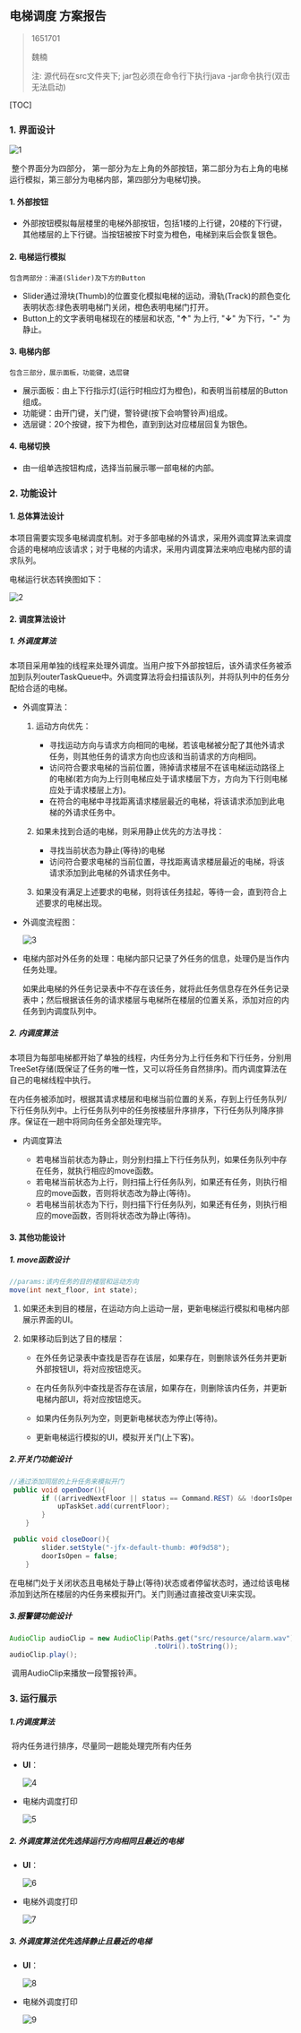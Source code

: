 ## 电梯调度 方案报告

>1651701
>
>
>
>魏楠
>
>
>
>注: 源代码在src文件夹下; jar包必须在命令行下执行java -jar命令执行(双击无法启动)

[TOC]

###  1. 界面设计

![1](Images/1.png)

​        整个界面分为四部分， 第一部分为左上角的外部按钮，第二部分为右上角的电梯运行模拟，第三部分为电梯内部，第四部分为电梯切换。

#### 1. 外部按钮
   - 外部按钮模拟每层楼里的电梯外部按钮，包括1楼的上行键，20楼的下行键，其他楼层的上下行键。当按钮被按下时变为橙色，电梯到来后会恢复银色。
#### 2. 电梯运行模拟

	包含两部分：滑道(Slider)及下方的Button

   - Slider通过滑块(Thumb)的位置变化模拟电梯的运动，滑轨(Track)的颜色变化表明状态:绿色表明电梯门关闭，橙色表明电梯门打开。
   - Button上的文字表明电梯现在的楼层和状态, "**↑**" 为上行, "**↓**" 为下行，"**-**" 为静止。
#### 3. 电梯内部

 	包含三部分，展示面板，功能键，选层键

   - 展示面板：由上下行指示灯(运行时相应灯为橙色)，和表明当前楼层的Button组成。
   - 功能键：由开门键，关门键，警铃键(按下会响警铃声)组成。
   - 选层键：20个按键，按下为橙色，直到到达对应楼层回复为银色。
#### 4. 电梯切换
   - 由一组单选按钮构成，选择当前展示哪一部电梯的内部。



### 2. 功能设计

#### 1. 总体算法设计

   本项目需要实现多电梯调度机制。对于多部电梯的外请求，采用外调度算法来调度合适的电梯响应该请求；对于电梯的内请求，采用内调度算法来响应电梯内部的请求队列。

   电梯运行状态转换图如下：

![2](Images/2.png)

#### 2. 调度算法设计

##### 1. 外调度算法

​	本项目采用单独的线程来处理外调度。当用户按下外部按钮后，该外请求任务被添加到队列outerTaskQueue中。外调度算法将会扫描该队列，并将队列中的任务分配给合适的电梯。

   - 外调度算法：

     1. 运动方向优先：

        - 寻找运动方向与请求方向相同的电梯，若该电梯被分配了其他外请求任务，则其他任务的请求方向也应该和当前请求的方向相同。
        - 访问符合要求电梯的当前位置，筛掉请求楼层不在该电梯运动路径上的电梯(若方向为上行则电梯应处于请求楼层下方，方向为下行则电梯应处于请求楼层上方)。
        - 在符合的电梯中寻找距离请求楼层最近的电梯，将该请求添加到此电梯的外请求任务中。

     2. 如果未找到合适的电梯，则采用静止优先的方法寻找：

        - 寻找当前状态为静止(等待)的电梯
        - 访问符合要求电梯的当前位置，寻找距离请求楼层最近的电梯，将该请求添加到此电梯的外请求任务中。

     3. 如果没有满足上述要求的电梯，则将该任务挂起，等待一会，直到符合上述要求的电梯出现。

   - 外调度流程图：

     ![3](Images/3.png)

   - 电梯内部对外任务的处理：电梯内部只记录了外任务的信息，处理仍是当作内任务处理。

     ​        如果此电梯的外任务记录表中不存在该任务，就将此任务信息存在外任务记录表中；然后根据该任务的请求楼层与电梯所在楼层的位置关系，添加对应的内任务到内调度队列中。

   

##### 2. 内调度算法

​	本项目为每部电梯都开始了单独的线程，内任务分为上行任务和下行任务，分别用TreeSet存储(既保证了任务的唯一性，又可以将任务自然排序)。而内调度算法在自己的电梯线程中执行。

​	在内任务被添加时，根据其请求楼层和电梯当前位置的关系，存到上行任务队列/下行任务队列中。上行任务队列中的任务按楼层升序排序，下行任务队列降序排序。保证在一趟中将同向任务全部处理完毕。

- 内调度算法

  - 若电梯当前状态为静止，则分别扫描上下行任务队列，如果任务队列中存在任务，就执行相应的move函数。
  - 若电梯当前状态为上行，则扫描上行任务队列，如果还有任务，则执行相应的move函数，否则将状态改为静止(等待)。
  - 若电梯当前状态为下行，则扫描下行任务队列，如果还有任务，则执行相应的move函数，否则将状态改为静止(等待)。

#### 3. 其他功能设计

##### 1. move函数设计

```java
//params:该内任务的目的楼层和运动方向
move(int next_floor, int state);
```

1. 如果还未到目的楼层，在运动方向上运动一层，更新电梯运行模拟和电梯内部展示界面的UI。

2. 如果移动后到达了目的楼层：

   - 在外任务记录表中查找是否存在该层，如果存在，则删除该外任务并更新外部按钮UI，将对应按钮熄灭。

   - 在内任务队列中查找是否存在该层，如果存在，则删除该内任务，并更新电梯内部UI，将对应按钮熄灭。

   - 如果内任务队列为空，则更新电梯状态为停止(等待)。

   - 更新电梯运行模拟的UI，模拟开关门(上下客)。

##### 2.开关门功能设计

``` java
//通过添加同层的上升任务来模拟开门
 public void openDoor(){
        if ((arrivedNextFloor || status == Command.REST) && !doorIsOpen) {
            upTaskSet.add(currentFloor);
        }
    }

 public void closeDoor(){
        slider.setStyle("-jfx-default-thumb: #0f9d58");
        doorIsOpen = false;
    }
```

​	在电梯门处于关闭状态且电梯处于静止(等待)状态或者停留状态时，通过给该电梯添加到达所在楼层的内任务来模拟开门。关门则通过直接改变UI来实现。

##### 3.报警键功能设计

```java
AudioClip audioClip = new AudioClip(Paths.get("src/resource/alarm.wav")
                                    .toUri().toString());
audioClip.play();
```

​	调用AudioClip来播放一段警报铃声。

   

  ### 3. 运行展示

##### 1.内调度算法

​	将内任务进行排序，尽量同一趟能处理完所有内任务

- **UI**：

  ![4](Images/4.png)

- 电梯内调度打印

  ![5](Images/5.png)

##### 2. 外调度算法优先选择运行方向相同且最近的电梯


- **UI**：

  ![6](Images/6.png)

- 电梯外调度打印

  ![7](Images/7.png)
  

##### 3. 外调度算法优先选择静止且最近的电梯

- **UI**：

  ![8](Images/8.png)

- 电梯外调度打印

  ![9](Images/9.png)

